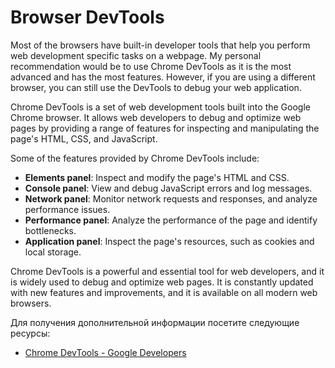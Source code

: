 # Browser DevTools

Most of the browsers have built-in developer tools that help you perform web development specific tasks on a webpage. My personal recommendation would be to use Chrome DevTools as it is the most advanced and has the most features. However, if you are using a different browser, you can still use the DevTools to debug your web application.

Chrome DevTools is a set of web development tools built into the Google Chrome browser. It allows web developers to debug and optimize web pages by providing a range of features for inspecting and manipulating the page's HTML, CSS, and JavaScript.

Some of the features provided by Chrome DevTools include:

- **Elements panel**: Inspect and modify the page's HTML and CSS.
- **Console panel**: View and debug JavaScript errors and log messages.
- **Network panel**: Monitor network requests and responses, and analyze performance issues.
- **Performance panel**: Analyze the performance of the page and identify bottlenecks.
- **Application panel**: Inspect the page's resources, such as cookies and local storage.

Chrome DevTools is a powerful and essential tool for web developers, and it is widely used to debug and optimize web pages. It is constantly updated with new features and improvements, and it is available on all modern web browsers.

Для получения дополнительной информации посетите следующие ресурсы:

- [Chrome DevTools - Google Developers](https://developers.google.com/web/tools/chrome-devtools)
